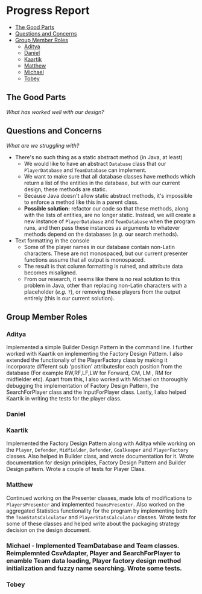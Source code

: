 # Progress Report

- [The Good Parts](#the-good-parts)
- [Questions and Concerns](#questions-and-concerns)
- [Group Member Roles](#group-member-roles)
  - [Aditya](#aditya)
  - [Daniel](#daniel)
  - [Kaartik](#kaartik)
  - [Matthew](#matthew)
  - [Michael](#michael)
  - [Tobey](#tobey)

## The Good Parts

*What has worked well with our design?*

## Questions and Concerns

*What are we struggling with?*

- There's no such thing as a static abstract method (in Java, at least)
  - We would like to have an abstract `Database` class that our `PlayerDatabase` and `TeamDatabase` can implement.
  - We want to make sure that all database classes have methods which return a list of the entities in the database, but with our current design, these methods are static.
  - Because Java doesn't allow static abstract methods, it's impossible to enforce a method like this in a parent class.
  - **Possible solution:** refactor our code so that these methods, along with the lists of entities, are no longer static. Instead, we will create a new instance of `PlayerDatabase` and `TeamDatabase` when the program runs, and then pass these instances as arguments to whatever methods depend on the databases (*e.g.* our search methods).
- Text formatting in the console
  - Some of the player names in our database contain non-Latin characters. These are not monospaced, but our current presenter functions assume that all output is monospaced.
  - The result is that column formatting is ruined, and attribute data becomes misaligned.
  - From our research, it seems like there is no real solution to this problem in Java, other than replacing non-Latin characters with a placeholder (*e.g.* `?`), or removing these players from the output entirely (this is our current solution).

## Group Member Roles

### Aditya
Implemented a simple Builder Design Pattern in the command line. I further worked with Kaartik on implementing the Factory Design Pattern. I also extended the functionaliy of the PlayerFactory class by making it incorporate different sub 'position' attributesfor each position  from the database (For example RW,RF,LF,LW for Forward, CM, LM , RM for midfielder etc). Apart from this, I also worked with Michael on thoroughly debugging the implementation of Factory Design Pattern, the SearchForPlayer  class and the InputForPlayer class. Lastly, I also helped Kaartik in writing the tests for the player class.  

### Daniel

### Kaartik
Implemented the Factory Design Pattern along with Aditya while working on the `Player`, `Defender`, `Midfielder`, `Defender`, `Goalkeeper` and `PlayerFactory` classes. Also helped in Builder class, and wrote documentation for it. Wrote documentation for design principles, Factory Design Pattern and Builder Design pattern. Wrote a couple of tests for Player Class.

### Matthew

Continued working on the Presenter classes, made lots of modifications to `PlayersPresenter` and implemented
`TeamsPresenter`. Also worked on the aggregated Statistics functionality for the program by implementing both the `TeamStatsCalculator` and `PlayerStatsCalculator` classes. 
Wrote tests for some of these classes and helped write about the packaging strategy
decision on the design document.

### Michael - Implemented TeamDatabase and Team classes. Reimplemnted CsvAdapter, Player and SearchForPlayer to enamble Team data loading, Player factory design method initialization and fuzzy name searching. Wrote some tests. 

### Tobey
